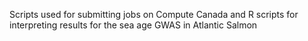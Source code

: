 Scripts used for submitting jobs on Compute Canada and R scripts for interpreting results for the sea age GWAS in Atlantic Salmon
